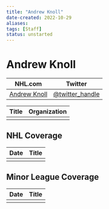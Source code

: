 ```yaml
---
title: "Andrew Knoll"
date-created: 2022-10-29
aliases: 
tags: [Staff]
status: unstarted
---
```


# Andrew Knoll

| NHL.com | Twitter |
| ------- | ------- |
| [Andrew Knoll]() | [@twitter_handle](https://twitter.com/)

| Title | Organization |
| ----- | ------------ |
|       |              |



## NHL  Coverage
| Date | Title |
| ---- | ----- |
|      |       |



## Minor League Coverage
| Date | Title |
| ---- | ----- |
|      |       |


